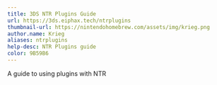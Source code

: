 ```yaml
---
title: 3DS NTR Plugins Guide
url: https://3ds.eiphax.tech/ntrplugins
thumbnail-url: https://nintendohomebrew.com/assets/img/krieg.png
author.name: Krieg
aliases: ntrplugins
help-desc: NTR Plugins guide
color: 9B59B6
---
```


A guide to using plugins with NTR
